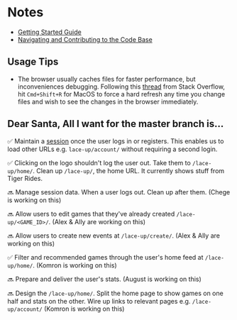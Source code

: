 # Notes

* [Getting Started Guide](https://github.com/dchege711/lace_up/blob/master/getting_started.md)
* [Navigating and Contributing to the Code Base](https://github.com/dchege711/lace_up/blob/master/navigating_the_code_base.md)

## Usage Tips

* The browser usually caches files for faster performance, but inconveniences debugging. Following this [thread](https://stackoverflow.com/questions/41144565/flask-does-not-see-change-in-js-file) from Stack Overflow, hit `Cmd+Shift+R` for MacOS to force a hard refresh any time you change files and wish to see the changes in the browser immediately.

## Dear Santa, All I want for the master branch is...

:white_check_mark: Maintain a [session](https://www.owasp.org/index.php/Session_Management_Cheat_Sheet) once the user logs in or registers. This enables us to load other URLs e.g. `lace-up/account/` without requiring a second login.

:white_check_mark: Clicking on the logo shouldn't log the user out. Take them to `/lace-up/home/`. Clean up `/lace-up/`, the home URL. It currently shows stuff from Tiger Rides.

:soon: Manage session data. When a user logs out. Clean up after them. (Chege is working on this)

:soon: Allow users to edit games that they've already created `/lace-up/<GAME_ID>/`. (Alex & Ally are working on this)

:soon: Allow users to create new events at `/lace-up/create/`. (Alex & Ally are working on this)

:white_check_mark: Filter and recommended games through the user's home feed at `/lace-up/home/`. (Komron is working on this)

:soon: Prepare and deliver the user's stats. (August is working on this)

:soon: Design the `/lace-up/home/`. Split the home page to show games on one half and stats on the other. Wire up links to relevant pages e.g. `/lace-up/account/` (Komron is working on this)
